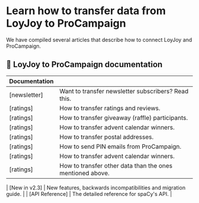 # Learn how to transfer data from LoyJoy to ProCampaign

We have compiled several articles that describe how to connect LoyJoy and ProCampaign.

## 📖 LoyJoy to ProCampaign documentation

| Documentation   |                                                                |
| --------------- | -------------------------------------------------------------- |
| [newsletter]    | Want to transfer newsletter subscribers? Read this.            |
| [ratings]       | How to transfer ratings and reviews.                           |
| [ratings]       | How to transfer giveaway (raffle) participants.                |
| [ratings]       | How to transfer advent calendar winners.                       |
| [ratings]       | How to transfer postal addresses.                              |
| [ratings]       | How to send PIN emails from ProCampaign.                       |
| [ratings]       | How to transfer advent calendar winners.                       |
| [ratings]       | How to transfer other data than the ones mentioned above.      |

| [New in v2.3]   | New features, backwards incompatibilities and migration guide. |
| [API Reference] | The detailed reference for spaCy's API.                        |
